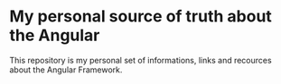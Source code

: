 # My personal source of truth about the Angular
This repository is my personal set of informations, links and recources about the Angular Framework.
